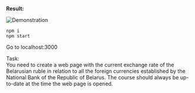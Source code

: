 **Result:**

![Demonstration](https://github.com/oxtaco/currency-task/blob/master/image.jpg?raw=true)

`npm i` <br>
`npm start`

Go to localhost:3000

Task: <br>
You need to create a web page with the current exchange rate of the Belarusian ruble in relation to all the foreign currencies established by the National Bank of the Republic of Belarus. The course should always be up-to-date at the time the web page is opened.
